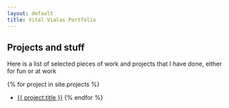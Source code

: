 ```yaml
---
layout: default
title: Vital Vialas Portfolio
---
```


## Projects and stuff

Here is a list of selected pieces of work and projects that I have done, either for fun or at work

{% for project in site.projects %}
* <a href="{{ project.url }}" title="{{ project.title }}">{{ project.title }}</a>
{% endfor %}

